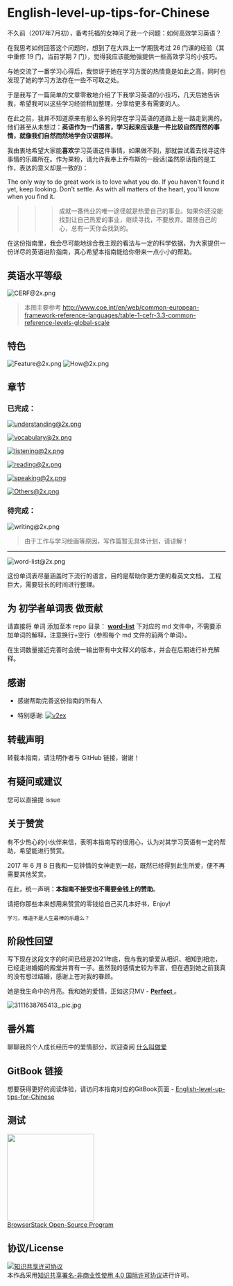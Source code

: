 # English-level-up-tips-for-Chinese

不久前（2017年7月初），备考托福的女神问了我一个问题：如何高效学习英语？

在我思考如何回答这个问题时，想到了在大四上一学期我考过 26 门课的经验（其中重修 19 门，当前学期 7 门），觉得我应该能勉强提供一些高效学习的小技巧。

与她交流了一番学习心得后，我惊讶于她在学习方面的热情竟是如此之高，同时也发现了她的学习方法存在一些不可取之处。

于是我写了一篇简单的文章零散地介绍了下我学习英语的小技巧，几天后她告诉我，希望我可以这些学习经验稍加整理，分享给更多有需要的人。

在此之前，我并不知道原来有那么多的同学在学习英语的道路上是一路走到黑的。
他们甚至从未想过：**英语作为一门语言，学习起来应该是一件比较自然而然的事情，就像我们自然而然地学会汉语那样**。

我由衷地希望大家能**喜欢**学习英语这件事情，如果做不到，那就尝试着去找寻这件事情的乐趣所在。作为果粉，请允许我奉上乔布斯的一段话(虽然原话指的是工作，表达的意义却是一致的)：

The only way to do great work is to love what you do. If you haven't found it yet, keep looking. Don't settle. As with all matters of the heart, you'll know when you find it.
>>>成就一番伟业的唯一途径就是热爱自己的事业。如果你还没能找到让自己热爱的事业，继续寻找，不要放弃。跟随自己的心，总有一天你会找到的。

在这份指南里，我会尽可能地综合我主观的看法与一定的科学依据，为大家提供一份详尽的英语进阶指南，真心希望本指南能给你带来一点小小的帮助。

## 英语水平等级

![CERF@2x.png](assets/CEFR@2x.png)

> 本图主要参考 http://www.coe.int/en/web/common-european-framework-reference-languages/table-1-cefr-3.3-common-reference-levels-global-scale

## 特色

![Feature@2x.png](assets/Feature@2x.png)
![How@2x.png](assets/How@2x.png)

## 章节

### 已完成：

[![understanding@2x.png](assets/understanding@2x.png)](part-1/1-understanding.md)

[![vocabulary@2x.png](assets/vocabulary@2x.png)](part-1/2-vocabulary.md)

[![listening@2x.png](assets/listening@2x.png)](part-1/3-listening.md)

[![reading@2x.png](assets/reading@2x.png)](part-1/4-reading.md)

[![speaking@2x.png](assets/speaking@2x.png)](part-1/5-speaking.md)

[![Others@2x.png](assets/Others@2x.png)](part-2/x-misc.md)

### 待完成：

![writing@2x.png](assets/writing@2x.png)

> 由于工作与学习绘画等原因，写作篇暂无具体计划，请谅解！

---

![word-list@2x.png](assets/word-list@2x.png)

这份单词表尽量涵盖时下流行的语言，目的是帮助你更方便的看英文文档。
工程巨大，需要较长的时间进行整理。

## 为 初学者单词表 做贡献

请直接将 单词 添加至本 repo 目录： **[word-list](word-list)** 下对应的 md 文件中，不需要添加单词的解释，注意换行+空行（参照每个 md 文件的前两个单词）。

在生词数量接近完善时会统一输出带有中文释义的版本，并会在后期进行补充解释。

## 感谢

- 感谢帮助完善这份指南的所有人

- 特别感谢: [![v2ex](https://v2ex.assets.uxengine.net/site/logo@2x.png)](https://www.v2ex.com/)

## 转载声明

转载本指南，请注明作者与 GitHub 链接，谢谢！

## 有疑问或建议

您可以直接提 issue

## 关于赞赏

有不少热心的小伙伴来信，表明本指南写的很用心，认为对其学习英语有一定的帮助，希望能进行赞赏。

2017 年 6 月 8 日我和一见钟情的女神走到一起，既然已经得到此生所爱，便不再需要其他奖赏。

在此，统一声明：**本指南不接受也不需要金钱上的赞助**。

请把你那些本来想用来赞赏的零钱给自己买几本好书，Enjoy!

    学习，难道不是人生最棒的乐趣么？

## 阶段性回望

写下现在这段文字的时间已经是2021年底，我与我的挚爱从相识、相知到相恋，已经走进婚姻的殿堂并育有一子。虽然我的感情史较为丰富，但在遇到她之前我真的没有想过结婚，感谢上苍对我的眷顾。

她是我生命中的月亮。我和她的爱情，正如这只MV - [ **Perfect** ](https://www.youtube.com/watch?v=2Vv-BfVoq4g)。

![3111638765413_.pic.jpg](https://s2.loli.net/2021/12/06/8iy2FNDXSkjOqmZ.jpg)
## 番外篇

聊聊我的个人成长经历中的爱情部分，欢迎查阅 [什么叫做爱](https://www.zhihu.com/column/c_1447635258011660288)

## GitBook 链接

想要获得更好的阅读体验，请访问本指南对应的GitBook页面 - [English-level-up-tips-for-Chinese](https://babyyoung.gitbook.io/english-level-up-tips/)

## 测试

<a target="_blank" href="https://www.browserstack.com/"><img width="200" src="https://www.browserstack.com/images/layout/browserstack-logo-600x315.png"></a><br>
[BrowserStack Open-Source Program](https://www.browserstack.com/open-source)

## 协议/License

<a rel="license" href="http://creativecommons.org/licenses/by-nc/4.0/"><img alt="知识共享许可协议" style="border-width:0" src="https://i.creativecommons.org/l/by-nc/4.0/88x31.png" /></a><br />本作品采用<a rel="license" href="http://creativecommons.org/licenses/by-nc/4.0/">知识共享署名-非商业性使用 4.0 国际许可协议</a>进行许可。
